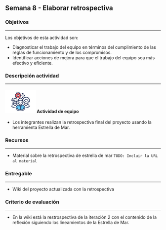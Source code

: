 ## Semana 8 - Elaborar retrospectiva

### Objetivos

---

Los objetivos de esta actividad son:

- Diagnosticar el trabajo del equipo en términos del cumplimiento de las reglas de funcionamiento y de los compromisos.
- Identificar acciones de mejora para que el trabajo del equipo sea más efectivo y eficiente.

### Descripción actividad

---

#### ![](./../../assets/images/grupo.png) Actividad de equipo

- Los integrantes realizan la retrospectiva final del proyecto usando la herramienta Estrella de Mar.

### Recursos

---

- Material sobre la retrospectiva de estrella de mar `TODO: Incluir la URL al material`

### Entregable

---

- Wiki del proyecto actualizada con la retrospectiva

### Criterio de evaluación

---

- En la wiki está la restrospectiva de la iteración 2 con el contenido de la reflexión siguiendo los líneamientos de la Estrella de Mar.
